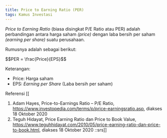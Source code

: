 ```yaml
---
title: Price to Earning Ratio (PER)
tags: Kamus Investasi
---
```

_Price to Earning Ratio_ (biasa disingkat P/E Ratio atau PER) adalah perbandingan antara harga saham _(price)_ dengan laba bersih per saham _(earning per share)_ suatu perusahaan. 

Rumusnya adalah sebagai berikut:


\$$PER = \frac{Price}{EPS}$$ 


Keterangan:
- Price: Harga saham
- EPS: _Earning per Share_ (Laba bersih per saham)

Referensi [[
1. Adam Hayes, Price-to-Earnings Ratio – P/E Ratio, https://www.investopedia.com/terms/p/price-earningsratio.asp, diakses 18 Oktober 2020
2. Teguh Hidayat, Price Earning Ratio dan Price to Book Value, https://www.teguhhidayat.com/2010/05/price-earning-ratio-dan-price-to-book.html, diakses 18 Oktober 2020
::srs]]
